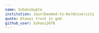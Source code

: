 ```yaml
---
name: SuhaniGupta
institution: Jain(Deemed-to-be)University
quote: Always trust in god
github_user: Suhani2678
---
```

